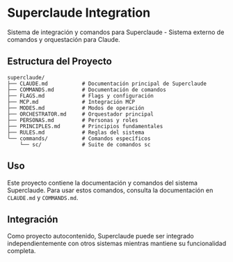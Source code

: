 # Superclaude Integration

Sistema de integración y comandos para Superclaude - Sistema externo de comandos y orquestación para Claude.

## Estructura del Proyecto

```
superclaude/
├── CLAUDE.md           # Documentación principal de Superclaude
├── COMMANDS.md         # Documentación de comandos
├── FLAGS.md            # Flags y configuración
├── MCP.md              # Integración MCP
├── MODES.md            # Modos de operación
├── ORCHESTRATOR.md     # Orquestador principal
├── PERSONAS.md         # Personas y roles
├── PRINCIPLES.md       # Principios fundamentales
├── RULES.md            # Reglas del sistema
└── commands/           # Comandos específicos
    └── sc/             # Suite de comandos sc
```

## Uso

Este proyecto contiene la documentación y comandos del sistema Superclaude. Para usar estos comandos, consulta la documentación en `CLAUDE.md` y `COMMANDS.md`.

## Integración

Como proyecto autocontenido, Superclaude puede ser integrado independientemente con otros sistemas mientras mantiene su funcionalidad completa.